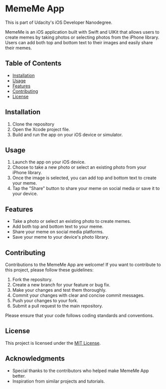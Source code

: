 # MemeMe App

This is part of Udacity's iOS Developer Nanodegree.

MemeMe is an iOS application built with Swift and UIKit that allows users to create memes by taking photos or selecting photos from the iPhone library. Users can add both top and bottom text to their images and easily share their memes.

## Table of Contents
- [Installation](#installation)
- [Usage](#usage)
- [Features](#features)
- [Contributing](#contributing)
- [License](#license)

## Installation
1. Clone the repository
2. Open the Xcode project file.
3. Build and run the app on your iOS device or simulator.

## Usage
1. Launch the app on your iOS device.
2. Choose to take a new photo or select an existing photo from your iPhone library.
3. Once the image is selected, you can add top and bottom text to create your meme.
5. Tap the "Share" button to share your meme on social media or save it to your device.

## Features
- Take a photo or select an existing photo to create memes.
- Add both top and bottom text to your meme.
- Share your meme on social media platforms.
- Save your meme to your device's photo library.

## Contributing
Contributions to the MemeMe App are welcome! If you want to contribute to this project, please follow these guidelines:
1. Fork the repository.
2. Create a new branch for your feature or bug fix.
3. Make your changes and test them thoroughly.
4. Commit your changes with clear and concise commit messages.
5. Push your changes to your fork.
6. Submit a pull request to the main repository.

Please ensure that your code follows coding standards and conventions.

## License
This project is licensed under the [MIT License](LICENSE).

## Acknowledgments
- Special thanks to the contributors who helped make MemeMe App better.
- Inspiration from similar projects and tutorials.

